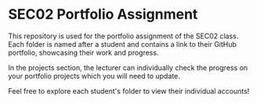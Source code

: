 <!DOCTYPE html>
<html lang="en">
<head>
    <meta charset="UTF-8">
    <meta name="viewport" content="width=device-width, initial-scale=1.0">
</head>
<body>
    <h1>SEC02 Portfolio Assignment</h1>
    <p>This repository is used for the portfolio assignment of the SEC02 class. Each folder is named after a student and contains a link to their GitHub portfolio, showcasing their work and progress.</p>
    <p>In the projects section, the lecturer can individually check the progress on your portfolio projects which you will need to update.</p>
    <p>Feel free to explore each student's folder to view their individual accounts!</p>
</body>
</html>
